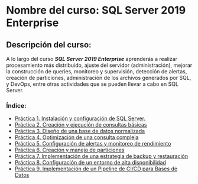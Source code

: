 # Nombre del curso: SQL Server 2019 Enterprise

## Descripción del curso: 

A lo largo del curso **_SQL Server 2019 Enterprise_** aprenderás a realizar procesamiento más distribuido, ajuste del servidor (administración), mejorar la construcción de queries, monitoreo y supervisión, detección de alertas, creación de particiones, administración de los archivos generados por SQL, y DevOps, entre otras actividades que se pueden llevar a cabo en SQL Server.

### Índice:

- [Práctica 1. Instalación y configuración de SQL Server.](./Capítulo1/README.md) <br>
- [Práctica 2. Creación y ejecución de consultas básicas](./Capítulo2/README.md) <br>
- [Práctica 3. Diseño de una base de datos normalizada](./Capítulo3/README.md) <br>
- [Práctica 4. Optimización de una consulta compleja](./Capítulo4/README.md) <br>
- [Práctica 5. Configuración de alertas y monitoreo de rendimiento](./Capítulo5/README.md) <br>
- [Práctica 6. Creación y manejo de particiones](./Capítulo6/README.md) <br>
- [Práctica 7. Implementación de una estrategia de backup y restauración](./Capítulo7/README.md) <br>
- [Práctica 8. Configuración de un entorno de alta disponibilidad](./Capítulo8/README.md) <br>
- [Práctica 9. Implementación de un Pipeline de CI/CD para Bases de Datos](./Capítulo9/README.md) <br>
